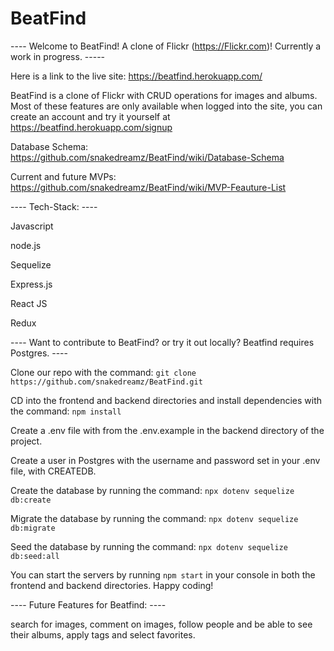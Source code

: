 # BeatFind

---- Welcome to BeatFind! A clone of Flickr (https://Flickr.com)! Currently a work in progress. -----

Here is a link to the live site: https://beatfind.herokuapp.com/

BeatFind is a clone of Flickr with CRUD operations for images and albums. Most of these features are only available when logged into the site, you can create an account and try it yourself at https://beatfind.herokuapp.com/signup

Database Schema: https://github.com/snakedreamz/BeatFind/wiki/Database-Schema

Current and future MVPs: https://github.com/snakedreamz/BeatFind/wiki/MVP-Feauture-List

---- Tech-Stack: ----

Javascript

node.js

Sequelize

Express.js

React JS

Redux


---- Want to contribute to BeatFind? or try it out locally? Beatfind requires Postgres. ----

Clone our repo with the command: `git clone https://github.com/snakedreamz/BeatFind.git`

CD into the frontend and backend directories and install dependencies with the command: `npm install`

Create a .env file with from the .env.example in the backend directory of the project.

Create a user in Postgres with the username and password set in your .env file, with CREATEDB.

Create the database by running the command: `npx dotenv sequelize db:create`

Migrate the database by running the command: `npx dotenv sequelize db:migrate`

Seed the database by running the command: `npx dotenv sequelize db:seed:all`

You can start the servers by running `npm start` in your console in both the frontend and backend directories. Happy coding!

---- Future Features for Beatfind: ----

search for images, comment on images, follow people and be able to see their albums, apply tags and select favorites.
